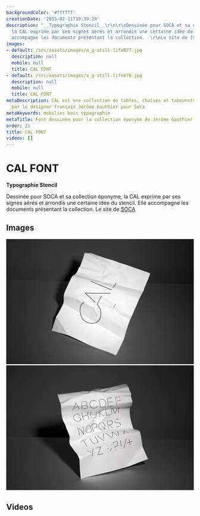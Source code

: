 ```yaml
---
backgroundColor: '#ffffff'
creationDate: '2015-02-11T19:39:29'
description: "__Typographie Stencil__\r\n\r\nDessinée pour SOCA et sa collection éponyme,
  la CAL exprime par ses signes aérés et arrondis une certaine idée du stencil. Elle
  accompagne les documents présentant la collection.  \r\nLe site de [SOCA](http://www.soca.fr)"
images:
- default: /src/assets/images/a_g-still-life077.jpg
  description: null
  mobile: null
  title: CAL FONT
- default: /src/assets/images/a_g-still-life076.jpg
  description: null
  mobile: null
  title: CAL FONT
metaDescription: CAL est une collection de tables, chaises et tabourets en bois dessinée
  par le designer français Jérôme Gauthier pour Soca
metaKeywords: mobilier bois typographie
metaTitle: Font dessinée pour la collection éponyme de Jérôme Gauthier
order: 21
title: CAL FONT
videos: []
---
```


# CAL FONT

__Typographie Stencil__

Dessinée pour SOCA et sa collection éponyme, la CAL exprime par ses signes aérés et arrondis une certaine idée du stencil. Elle accompagne les documents présentant la collection.
Le site de [SOCA](http://www.soca.fr)

## Images

![CAL FONT](/src/assets/images/a_g-still-life077.jpg)
![CAL FONT](/src/assets/images/a_g-still-life076.jpg)

## Videos
